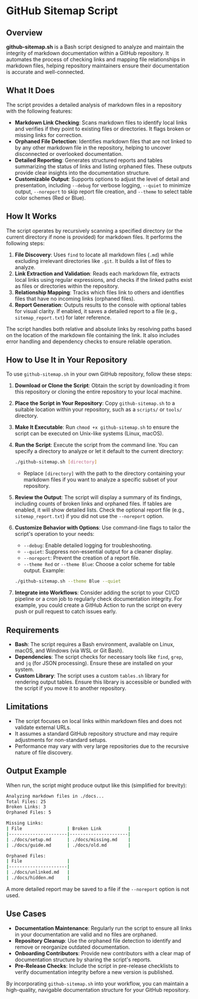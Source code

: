 # GitHub Sitemap Script

## Overview

**github-sitemap.sh** is a Bash script designed to analyze and maintain the integrity of markdown documentation within a GitHub repository. It automates the process of checking links and mapping file relationships in markdown files, helping repository maintainers ensure their documentation is accurate and well-connected.

## What It Does

The script provides a detailed analysis of markdown files in a repository with the following features:

- **Markdown Link Checking**: Scans markdown files to identify local links and verifies if they point to existing files or directories. It flags broken or missing links for correction.
- **Orphaned File Detection**: Identifies markdown files that are not linked to by any other markdown file in the repository, helping to uncover disconnected or overlooked documentation.
- **Detailed Reporting**: Generates structured reports and tables summarizing the status of links and listing orphaned files. These outputs provide clear insights into the documentation structure.
- **Customizable Output**: Supports options to adjust the level of detail and presentation, including `--debug` for verbose logging, `--quiet` to minimize output, `--noreport` to skip report file creation, and `--theme` to select table color schemes (Red or Blue).

## How It Works

The script operates by recursively scanning a specified directory (or the current directory if none is provided) for markdown files. It performs the following steps:

1. **File Discovery**: Uses `find` to locate all markdown files (`.md`) while excluding irrelevant directories like `.git`. It builds a list of files to analyze.
2. **Link Extraction and Validation**: Reads each markdown file, extracts local links using regular expressions, and checks if the linked paths exist as files or directories within the repository.
3. **Relationship Mapping**: Tracks which files link to others and identifies files that have no incoming links (orphaned files).
4. **Report Generation**: Outputs results to the console with optional tables for visual clarity. If enabled, it saves a detailed report to a file (e.g., `sitemap_report.txt`) for later reference.

The script handles both relative and absolute links by resolving paths based on the location of the markdown file containing the link. It also includes error handling and dependency checks to ensure reliable operation.

## How to Use It in Your Repository

To use `github-sitemap.sh` in your own GitHub repository, follow these steps:

1. **Download or Clone the Script**: Obtain the script by downloading it from this repository or cloning the entire repository to your local machine.
2. **Place the Script in Your Repository**: Copy `github-sitemap.sh` to a suitable location within your repository, such as a `scripts/` or `tools/` directory.
3. **Make It Executable**: Run `chmod +x github-sitemap.sh` to ensure the script can be executed on Unix-like systems (Linux, macOS).
4. **Run the Script**: Execute the script from the command line. You can specify a directory to analyze or let it default to the current directory:

   ```bash
   ./github-sitemap.sh [directory]
   ```

   - Replace `[directory]` with the path to the directory containing your markdown files if you want to analyze a specific subset of your repository.
5. **Review the Output**: The script will display a summary of its findings, including counts of broken links and orphaned files. If tables are enabled, it will show detailed lists. Check the optional report file (e.g., `sitemap_report.txt`) if you did not use the `--noreport` option.
6. **Customize Behavior with Options**: Use command-line flags to tailor the script's operation to your needs:
   - `--debug`: Enable detailed logging for troubleshooting.
   - `--quiet`: Suppress non-essential output for a cleaner display.
   - `--noreport`: Prevent the creation of a report file.
   - `--theme Red` or `--theme Blue`: Choose a color scheme for table output.
   Example:

   ```bash
   ./github-sitemap.sh --theme Blue --quiet
   ```

7. **Integrate into Workflows**: Consider adding the script to your CI/CD pipeline or a cron job to regularly check documentation integrity. For example, you could create a GitHub Action to run the script on every push or pull request to catch issues early.

## Requirements

- **Bash**: The script requires a Bash environment, available on Linux, macOS, and Windows (via WSL or Git Bash).
- **Dependencies**: The script checks for necessary tools like `find`, `grep`, and `jq` (for JSON processing). Ensure these are installed on your system.
- **Custom Library**: The script uses a custom `tables.sh` library for rendering output tables. Ensure this library is accessible or bundled with the script if you move it to another repository.

## Limitations

- The script focuses on local links within markdown files and does not validate external URLs.
- It assumes a standard GitHub repository structure and may require adjustments for non-standard setups.
- Performance may vary with very large repositories due to the recursive nature of file discovery.

## Output Example

When run, the script might produce output like this (simplified for brevity):

```bash
Analyzing markdown files in ./docs...
Total Files: 25
Broken Links: 3
Orphaned Files: 5

Missing Links:
| File                 | Broken Link          |
|----------------------|----------------------|
| ./docs/setup.md      | ./docs/missing.md    |
| ./docs/guide.md      | ./docs/old.md        |

Orphaned Files:
| File                 |
|----------------------|
| ./docs/unlinked.md   |
| ./docs/hidden.md     |
```

A more detailed report may be saved to a file if the `--noreport` option is not used.

## Use Cases

- **Documentation Maintenance**: Regularly run the script to ensure all links in your documentation are valid and no files are orphaned.
- **Repository Cleanup**: Use the orphaned file detection to identify and remove or reorganize outdated documentation.
- **Onboarding Contributors**: Provide new contributors with a clear map of documentation structure by sharing the script's reports.
- **Pre-Release Checks**: Include the script in pre-release checklists to verify documentation integrity before a new version is published.

By incorporating `github-sitemap.sh` into your workflow, you can maintain a high-quality, navigable documentation structure for your GitHub repository.
